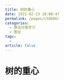 ```yaml
---
title: 树的重心
date: 2021-02-23 18:00:47
permalink: /pages/c58b86/
categories: 
  - 算法分类学习
  - 图论
tags: 
  - 
article: false
---
```





# 树的重心

